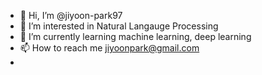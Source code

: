 - 👋 Hi, I’m @jiyoon-park97
- 👀 I’m interested in Natural Langauge Processing 
- 🌱 I’m currently learning machine learning, deep learning 
- 📫 How to reach me jiyoonpark@gmail.com
- 
<!---
jiyoon-park97/jiyoon-park97 is a ✨ special ✨ repository because its `README.md` (this file) appears on your GitHub profile.
You can click the Preview link to take a look at your changes.
--->
